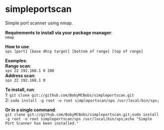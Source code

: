 # simpleportscan
Simple port scanner using nmap.

**Requirements to install via your package manager**:  
  `nmap`

**How to use**:  
  `sps [port] [base dhcp target] [bottom of range] [top of range]`

**Examples**:  
  **Range scan**:  
    `sps 22 192.168.1 0 200`  
  **Address scan**:  
    `sps 22 192.168.1 0`

**To install, run**:  
  1: `git clone git://github.com/BobyMCBobs/simpleportscan.git`  
  2: `sudo install -g root -o root simpleportscan/sps /usr/local/bin/sps;`  

**Or in a single command**:  
  `git clone git://github.com/BobyMCBobs/simpleportscan.git;sudo install -g root -o root simpleportscan/sps /usr/local/bin/sps;echo "Simple Port Scanner has been installed."`
